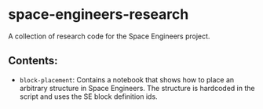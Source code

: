 # space-engineers-research
A collection of research code for the Space Engineers project.

## Contents:
- `block-placement`: Contains a notebook that shows how to place an arbitrary structure in Space Engineers. The structure is hardcoded in the script and uses the SE block definition ids.